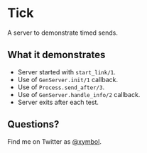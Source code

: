 # Tick

A server to demonstrate timed sends.

## What it demonstrates

- Server started with `start_link/1`.
- Use of `GenServer.init/1` callback.
- Use of `Process.send_after/3`.
- Use of `GenServer.handle_info/2` callback.
- Server exits after each test.

## Questions?

Find me on Twitter as [@xymbol](https://twitter.com/xymbol).
